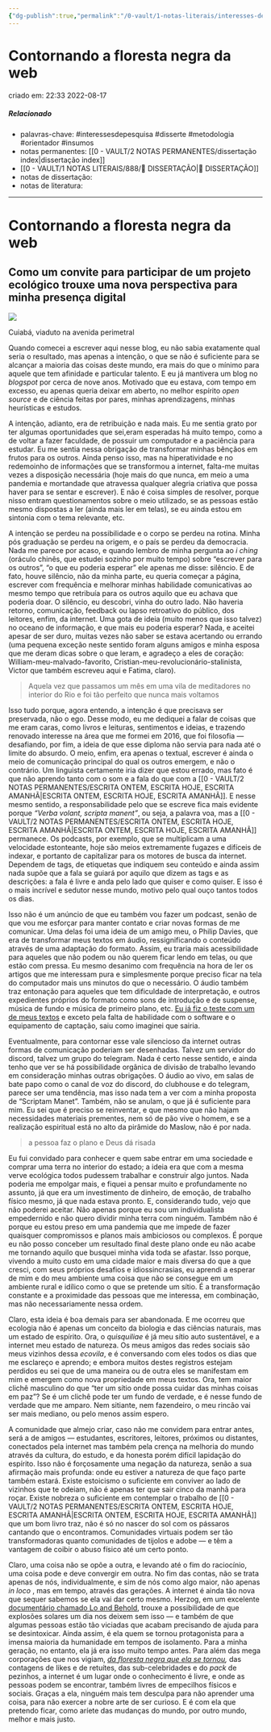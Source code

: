 ```yaml
---
{"dg-publish":true,"permalink":"/0-vault/1-notas-literais/interesses-de-pesquisa/contornando-a-floresta-negra-da-web/","tags":["interessesdepesquisa","disserte","metodologia","orientador","insumos"],"dgHomeLink":true,"dgShowLocalGraph":true,"dgShowFileTree":true,"dgEnableSearch":true}
---
```


# Contornando a floresta negra da web
criado em: 22:33 2022-08-17

##### Relacionado
- palavras-chave: #interessesdepesquisa  #disserte #metodologia #orientador #insumos 
- notas permanentes: [[0 - VAULT/2 NOTAS PERMANENTES/dissertação index\|dissertação index]]
- [[0 - VAULT/1 NOTAS LITERAIS/888/📕 DISSERTAÇÃO\|📕 DISSERTAÇÃO]]
- notas de dissertação:
- notas de literatura: 

---

# Contornando a floresta negra da web

## Como um convite para participar de um projeto ecológico trouxe uma nova perspectiva para minha presença digital

![](file:///C:/Users/walke/AppData/Local/Temp/lu28433boa.tmp/lu28433bov_tmp_2be85e69664fa42a.jpg)

Cuiabá, viaduto na avenida perimetral

Quando comecei a escrever aqui nesse blog, eu não sabia exatamente qual seria o resultado, mas apenas a intenção, o que se não é suficiente para se alcançar a maioria das coisas deste mundo, era mais do que o mínimo para aquele que tem afinidade e particular talento. E eu já mantivera um blog no _blogspot_ por cerca de nove anos. Motivado que eu estava, com tempo em excesso, eu apenas queria deixar em aberto, no melhor espírito _open source_ e de ciência feitas por pares, minhas aprendizagens, minhas heurísticas e estudos.

A intenção, adianto, era de retribuição e nada mais. Eu me sentia grato por ter algumas oportunidades que sei,eram esperadas há muito tempo, como a de voltar a fazer faculdade, de possuir um computador e a paciência para estudar. Eu me sentia nessa obrigação de transformar minhas bênçãos em frutos para os outros. Ainda penso isso, mas na hiperatividade e no redemoinho de informações que se transformou a internet, falta-me muitas vezes a disposição necessária (hoje mais do que nunca, em meio a uma pandemia e mortandade que atravessa qualquer alegria criativa que possa haver para se sentar e escrever). E não é coisa simples de resolver, porque nisso entram questionamentos sobre o meio utilizado, se as pessoas estão mesmo dispostas a ler (ainda mais ler em telas), se eu ainda estou em sintonia com o tema relevante, etc.

A intenção se perdeu na possibilidade e o corpo se perdeu na rotina. Minha pós graduação se perdeu na origem, e o país se perdeu da democracia. Nada me parece por acaso, e quando lembro de minha pergunta ao _i ching_ (oráculo chinês, que estudei sozinho por muito tempo) sobre “escrever para os outros”, “o que eu poderia esperar” ele apenas me disse: silêncio. E de fato, houve silêncio, não da minha parte, eu queria começar a página, escrever com frequência e melhorar minhas habilidade comunicativas ao mesmo tempo que retribuía para os outros aquilo que eu achava que poderia doar. O silêncio, eu descobri, vinha do outro lado. Não haveria retorno, comunicação, feedback ou lapso retroativo do público, dos leitores, enfim, da internet. Uma gota de ideia (muito menos que isso talvez) no oceano de informação, e que mais eu poderia esperar? Nada, e aceitei apesar de ser duro, muitas vezes não saber se estava acertando ou errando (uma pequena exceção neste sentido foram alguns amigos e minha esposa que me deram dicas sobre o que leram, e agradeço a eles de coração: William-meu-malvado-favorito, Cristian-meu-revolucionário-stalinista, Victor que também escreveu aqui e Fatima, claro).


> Aquela vez que passamos um mês em uma vila de meditadores no interior do Rio e foi tão perfeito que nunca mais voltamos

Isso tudo porque, agora entendo, a intenção é que precisava ser preservada, não o ego. Desse modo, eu me dediquei a falar de coisas que me eram caras, como livros e leituras, sentimentos e ideias, e trazendo renovado interesse na área que me formei em 2016, que foi filosofia — desafiando, por fim, a ideia de que esse diploma não servia para nada até o limite do absurdo. O meio, enfim, era apenas o textual, escrever é ainda o meio de comunicação principal do qual os outros emergem, e não o contrário. Um linguista certamente iria dizer que estou errado, mas fato é que não aprendo tanto com o som e a fala do que com a [[0 - VAULT/2 NOTAS PERMANENTES/ESCRITA ONTEM, ESCRITA HOJE, ESCRITA AMANHÃ\|ESCRITA ONTEM, ESCRITA HOJE, ESCRITA AMANHÃ]]. E nesse mesmo sentido, a responsabilidade pelo que se escreve fica mais evidente porque _“Verba volant, scripta manent”_, ou seja, a palavra voa, mas a [[0 - VAULT/2 NOTAS PERMANENTES/ESCRITA ONTEM, ESCRITA HOJE, ESCRITA AMANHÃ\|ESCRITA ONTEM, ESCRITA HOJE, ESCRITA AMANHÃ]] permanece. Os podcasts, por exemplo, que se multiplicam a uma velocidade estonteante, hoje são meios extremamente fugazes e difíceis de indexar, e portanto de capitalizar para os motores de busca da internet. Dependem de tags, de etiquetas que indiquem seu conteúdo e ainda assim nada supõe que a fala se guiará por aquilo que dizem as tags e as descrições: a fala é livre e anda pelo lado que quiser e como quiser. E isso é o mais incrível e sedutor nesse mundo, motivo pelo qual ouço tantos todos os dias.

Isso não é um anúncio de que eu também vou fazer um podcast, senão de que vou me esforçar para manter contato e criar novas formas de me comunicar. Uma delas foi uma ideia de um amigo meu, o Philip Davies, que era de transformar meus textos em áudio, ressignificando o conteúdo através de uma adaptação do formato. Assim, eu traria mais acessibilidade para aqueles que não podem ou não querem ficar lendo em telas, ou que estão com pressa. Eu mesmo desanimo com frequência na hora de ler os artigos que me interessam pura e simplesmente porque preciso ficar na tela do computador mais uns minutos do que o necessário. O áudio também traz entonação para aqueles que tem dificuldade de interpretação, e outros expedientes próprios do formato como sons de introdução e de suspense, música de fundo e música de primeiro plano, etc. [Eu já fiz o teste com um de meus textos](https://open.spotify.com/episode/3iOF8yNhZ9isrPClp34CxZ?si=HY_R_we4QlqIhFncBC1X2g) e exceto pela falta de habilidade com o software e o equipamento de captação, saiu como imaginei que sairia.

Eventualmente, para contornar esse vale silencioso da internet outras formas de comunicação poderiam ser desenhadas. Talvez um servidor do discord, talvez um grupo do telegram. Nada é certo nesse sentido, e ainda tenho que ver se há possibilidade orgânica de divisão de trabalho levando em consideração minhas outras obrigações. O áudio ao vivo, em salas de bate papo como o canal de voz do discord, do clubhouse e do telegram, parece ser uma tendência, mas isso nada tem a ver com a minha proposta de “Scriptam Manet”. Também, não se anulam, o que já é suficiente para mim. Eu sei que é preciso se reinventar, e que mesmo que não hajam necessidades materiais prementes, nem só de pão vive o homem, e se a realização espiritual está no alto da pirâmide do Maslow, não é por nada.

>a pessoa faz o plano e Deus dá risada

Eu fui convidado para conhecer e quem sabe entrar em uma sociedade e comprar uma terra no interior do estado; a ideia era que com a mesma verve ecológica todos pudessem trabalhar e construir algo juntos. Nada poderia me empolgar mais, e fiquei a pensar muito e profundamente no assunto, já que era um investimento de dinheiro, de emoção, de trabalho físico mesmo, já que nada estava pronto. E, considerando tudo, vejo que não poderei aceitar. Não apenas porque eu sou um individualista empedernido e não quero dividir minha terra com ninguém. Também não é porque eu estou preso em uma pandemia que me impede de fazer quaisquer compromissos e planos mais ambiciosos ou complexos. É porque eu não posso conceber um resultado final deste plano onde eu não acabe me tornando aquilo que busquei minha vida toda se afastar. Isso porque, vivendo a muito custo em uma cidade maior e mais diversa do que a que cresci, com seus próprios desafios e idiossincrasias, eu aprendi a esperar de mim e do meu ambiente uma coisa que não se consegue em um ambiente rural e idílico como o que se pretende um sítio. É a transformação constante e a proximidade das pessoas que me interessa, em combinação, mas não necessariamente nessa ordem.

Claro, esta ideia é boa demais para ser abandonada. E me ocorreu que ecologia não é apenas um conceito da biologia e das ciências naturais, mas um estado de espírito. Ora, o _quisquiliae_ é já meu sítio auto sustentável, e a internet meu estado de natureza. Os meus amigos das redes sociais são meus vizinhos dessa _ecovila_, e é conversando com eles todos os dias que me esclareço e aprendo; e embora muitos destes registros estejam perdidos eu sei que de uma maneira ou de outra eles se manifestam em mim e emergem como nova propriedade em meus textos. Ora, tem maior clichê masculino do que “ter um sítio onde possa cuidar das minhas coisas em paz”? Se é um clichê pode ter um fundo de verdade, e é nesse fundo de verdade que me amparo. Nem sitiante, nem fazendeiro, o meu rincão vai ser mais mediano, ou pelo menos assim espero.

A comunidade que almejo criar, caso não me convidem para entrar antes, será a de amigos — estudantes, escritores, leitores, próximos ou distantes, conectados pela internet mas também pela crença na melhoria do mundo através da cultura, do estudo, e da honesta porém difícil lapidação do espírito. Isso não é forçosamente uma negação da natureza, senão a sua afirmação mais profunda: onde eu estiver a natureza de que faço parte também estará. Existe estoicismo o suficiente em conviver ao lado de vizinhos que te odeiam, não é apenas ter que sair cinco da manhã para roçar. Existe nobreza o suficiente em contemplar o trabalho de [[0 - VAULT/2 NOTAS PERMANENTES/ESCRITA ONTEM, ESCRITA HOJE, ESCRITA AMANHÃ\|ESCRITA ONTEM, ESCRITA HOJE, ESCRITA AMANHÃ]] que um bom livro traz, não é só no nascer do sol com os pássaros cantando que o encontramos. Comunidades virtuais podem ser tão transformadoras quanto comunidades de tijolos e adobe — e têm a vantagem de coibir o abuso físico até um certo ponto.

Claro, uma coisa não se opõe a outra, e levando até o fim do raciocínio, uma coisa pode e deve convergir em outra. No fim das contas, não se trata apenas de nós, individualmente, e sim de nós como algo maior, não apenas _in loco_ , mas em tempo, através das gerações. A internet é ainda tão nova que sequer sabemos se ela vai dar certo mesmo. Herzog, em um excelente [documentário chamado Lo and Behold](https://www.youtube.com/watch?v=lYVjUT4FiOc), trouxe a possibilidade de que explosões solares um dia nos deixem sem isso — e também de que algumas pessoas estão tão viciadas que acabam precisando de ajuda para se desintoxicar. Ainda assim, é ela quem se tornou protagonista para a imensa maioria da humanidade em tempos de isolamento. Para a minha geração, no entanto, ela já era isso muito tempo antes. Para além das mega corporações que nos vigiam, [_da floresta negra que ela se tornou_](https://onezero.medium.com/the-dark-forest-theory-of-the-internet-7dc3e68a7cb1)_,_ das contagens de likes e de retuítes, das sub-celebridades e do _pack_ de pezinhos, a internet é um lugar onde o conhecimento é livre, e onde as pessoas podem se encontrar, também livres de empecilhos físicos e sociais. Graças a ela, ninguém mais tem desculpa para não aprender uma coisa, para não exercer a nobre arte de ser curioso. E é com ela que pretendo ficar, como aríete das mudanças do mundo, por outro mundo, melhor e mais justo.
